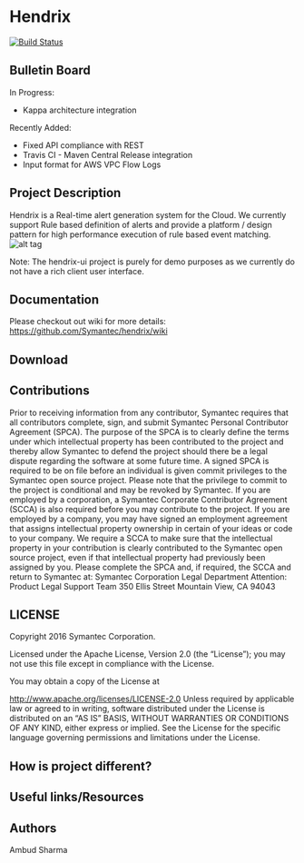 # Hendrix
[![Build Status](https://travis-ci.org/Symantec/hendrix.svg?branch=master)](https://travis-ci.org/Symantec/hendrix)

## Bulletin Board

In Progress:
- Kappa architecture integration

Recently Added:
- Fixed API compliance with REST
- Travis CI - Maven Central Release integration
- Input format for AWS VPC Flow Logs

## Project Description
Hendrix is a Real-time alert generation system for the Cloud. We currently support Rule based definition of alerts and provide a platform / design pattern for high performance
execution of rule based event matching.
![alt tag](https://github.com/Symantec/hendrix/blob/master/docs/images/hendrix.png "Hendrix logo")

Note: The hendrix-ui project is purely for demo purposes as we currently do not have a rich client user interface.

## Documentation
Please checkout out wiki for more details: https://github.com/Symantec/hendrix/wiki

## Download

## Contributions

Prior to receiving information from any contributor, Symantec requires that all contributors complete, sign, and submit Symantec Personal Contributor Agreement (SPCA).  The purpose of the SPCA is to clearly define the terms under which intellectual property has been contributed to the project and thereby allow Symantec to defend the project should there be a legal dispute regarding the software at some future time. A signed SPCA is required to be on file before an individual is given commit privileges to the Symantec open source project.  Please note that the privilege to commit to the project is conditional and may be revoked by Symantec.
If you are employed by a corporation, a Symantec Corporate Contributor Agreement (SCCA) is also required before you may contribute to the project.   If you are employed by a company, you may have signed an employment agreement that assigns intellectual property ownership in certain of your ideas or code to your company.  We require a SCCA to make sure that the intellectual property in your contribution is clearly contributed to the Symantec open source project, even if that intellectual property had previously been assigned by you.
Please complete the SPCA and, if required, the SCCA and return to Symantec at:
Symantec Corporation
Legal Department
Attention:  Product Legal Support Team
350 Ellis Street
Mountain View, CA 94043

## LICENSE

Copyright 2016 Symantec Corporation.

Licensed under the Apache License, Version 2.0 (the “License”); you may not use this file except in compliance with the License.

You may obtain a copy of the License at

http://www.apache.org/licenses/LICENSE-2.0 Unless required by applicable law or agreed to in writing, software distributed under the License is distributed on an “AS IS” BASIS, WITHOUT WARRANTIES OR CONDITIONS OF ANY KIND, either express or implied. See the License for the specific language governing permissions and limitations under the License.


## How is project different?

## Useful links/Resources

## Authors
Ambud Sharma
